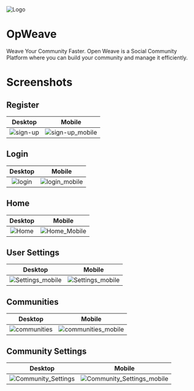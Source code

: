 ![Logo](https://i.ibb.co/nktjcgC/opweave-high-resolution-logo-transparent.webp)

# OpWeave

Weave Your Community Faster. Open Weave is a Social Community Platform where you
can build your community and manage it efficiently.

# Screenshots

## Register
|              Desktop              |              Mobile              |
| :-------------------------------: | :------------------------------: |
| ![sign-up](https://github.com/user-attachments/assets/a5ffd8f1-c5cd-45a7-914c-e3a60c5c0313) | ![sign-up_mobile](https://github.com/user-attachments/assets/a617e8a8-28cd-40b7-9d42-d06453b87bd5) |

## Login
|              Desktop              |              Mobile              |
| :-------------------------------: | :------------------------------: |
| ![login](https://github.com/user-attachments/assets/33ef937a-04d7-4ac4-9d49-5e64b79d5166) | ![login_mobile](https://github.com/user-attachments/assets/e18b8433-c346-433d-9a0e-ec5a06cda14a) |

## Home
|              Desktop              |              Mobile              |
| :-------------------------------: | :------------------------------: |
| ![Home](https://github.com/user-attachments/assets/b98e6344-b611-4bea-b519-937eb03befe0) | ![Home_Mobile](https://github.com/user-attachments/assets/fbb83c73-78e4-49c6-87b7-78395da274bd) |

## User Settings
|              Desktop              |              Mobile              |
| :-------------------------------: | :------------------------------: |
| ![Settings_mobile](https://github.com/user-attachments/assets/737874b0-8e79-492b-abbb-5ecad6e8b06d) | ![Settings_mobile](https://github.com/user-attachments/assets/737874b0-8e79-492b-abbb-5ecad6e8b06d) |

## Communities
|              Desktop              |              Mobile              |
| :-------------------------------: | :------------------------------: |
| ![communities](https://github.com/user-attachments/assets/66174a13-0a0f-430d-850d-14f5657a1a9f) | ![communities_mobile](https://github.com/user-attachments/assets/7e5eb958-4406-4cf1-b718-efdf375ffc7a) |

## Community Settings
|              Desktop              |              Mobile              |
| :-------------------------------: | :------------------------------: |
| ![Community_Settings](https://github.com/user-attachments/assets/aa7fe51c-4bd6-43fb-865d-fdcc7829cefd) | ![Community_Settings_mobile](https://github.com/user-attachments/assets/31ba22ac-2159-48ef-8a98-e899b82ab3ba) |
